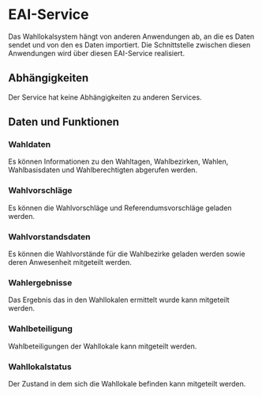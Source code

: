 # EAI-Service

Das Wahllokalsystem hängt von anderen Anwendungen ab, an die es Daten sendet und von den es Daten importiert.
Die Schnittstelle zwischen diesen Anwendungen wird über diesen EAI-Service realisiert.

## Abhängigkeiten

Der Service hat keine Abhängigkeiten zu anderen Services.

## Daten und Funktionen

### Wahldaten

Es können Informationen zu den Wahltagen, Wahlbezirken, Wahlen, Wahlbasisdaten und Wahlberechtigten abgerufen werden.

### Wahlvorschläge

Es können die Wahlvorschläge und Referendumsvorschläge geladen werden.

### Wahlvorstandsdaten

Es können die Wahlvorstände für die Wahlbezirke geladen werden sowie deren Anwesenheit mitgeteilt werden.

### Wahlergebnisse

Das Ergebnis das in den Wahllokalen ermittelt wurde kann mitgeteilt werden.

### Wahlbeteiligung

Wahlbeteiligungen der Wahllokale kann mitgeteilt werden.

### Wahllokalstatus

Der Zustand in dem sich die Wahllokale befinden kann mitgeteilt werden.